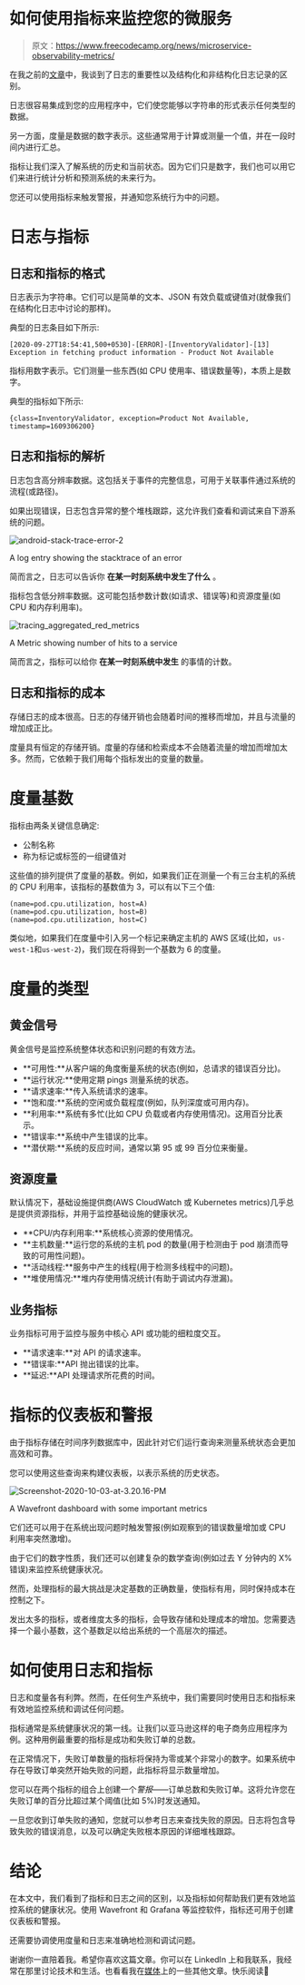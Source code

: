 # 如何使用指标来监控您的微服务

> 原文：<https://www.freecodecamp.org/news/microservice-observability-metrics/>

在我之前的[文章](https://www.freecodecamp.org/news/how-to-handle-logs-in-microservices/)中，我谈到了日志的重要性以及结构化和非结构化日志记录的区别。

日志很容易集成到您的应用程序中，它们使您能够以字符串的形式表示任何类型的数据。

另一方面，度量是数据的数字表示。这些通常用于计算或测量一个值，并在一段时间内进行汇总。

指标让我们深入了解系统的历史和当前状态。因为它们只是数字，我们也可以用它们来进行统计分析和预测系统的未来行为。

您还可以使用指标来触发警报，并通知您系统行为中的问题。

# 日志与指标

## 日志和指标的格式

日志表示为字符串。它们可以是简单的文本、JSON 有效负载或键值对(就像我们在结构化日志中讨论的那样)。

典型的日志条目如下所示:

```
[2020-09-27T18:54:41,500+0530]-[ERROR]-[InventoryValidator]-[13] Exception in fetching product information - Product Not Available
```

指标用数字表示。它们测量一些东西(如 CPU 使用率、错误数量等)，本质上是数字。

典型的指标如下所示:

```
{class=InventoryValidator, exception=Product Not Available, timestamp=1609306200}
```

## 日志和指标的解析

日志包含高分辨率数据。这包括关于事件的完整信息，可用于关联事件通过系统的流程(或路径)。

如果出现错误，日志包含异常的整个堆栈跟踪，这允许我们查看和调试来自下游系统的问题。

![android-stack-trace-error-2](img/ff002a49e52a76bd0ec22cca7655d6ed.png)

A log entry showing the stacktrace of an error

简而言之，日志可以告诉你 **在某一时刻系统中发生了什么** 。

指标包含低分辨率数据。这可能包括参数计数(如请求、错误等)和资源度量(如 CPU 和内存利用率)。

![tracing_aggregated_red_metrics](img/ee74a6cc91cc4781b58e5394609947d7.png)

A Metric showing number of hits to a service

简而言之，指标可以给你 **在某一时刻系统中发生** 的事情的计数。

## 日志和指标的成本

存储日志的成本很高。日志的存储开销也会随着时间的推移而增加，并且与流量的增加成正比。

度量具有恒定的存储开销。度量的存储和检索成本不会随着流量的增加而增加太多。然而，它依赖于我们用每个指标发出的变量的数量。

# 度量基数

指标由两条关键信息确定:

*   公制名称
*   称为标记或标签的一组键值对

这些值的排列提供了度量的基数。例如，如果我们正在测量一个有三台主机的系统的 CPU 利用率，该指标的基数值为 3，可以有以下三个值:

```
(name=pod.cpu.utilization, host=A)
(name=pod.cpu.utilization, host=B)
(name=pod.cpu.utilization, host=C)
```

类似地，如果我们在度量中引入另一个标记来确定主机的 AWS 区域(比如，`us-west-1`和`us-west-2`)，我们现在将得到一个基数为 6 的度量。

# 度量的类型

## 黄金信号

黄金信号是监控系统整体状态和识别问题的有效方法。

*   **可用性:**从客户端的角度衡量系统的状态(例如，总请求的错误百分比)。
*   **运行状况:**使用定期 pings 测量系统的状态。
*   **请求速率:**传入系统请求的速率。
*   **饱和度:**系统的空闲或负载程度(例如，队列深度或可用内存)。
*   **利用率:**系统有多忙(比如 CPU 负载或者内存使用情况)。这用百分比表示。
*   **错误率:**系统中产生错误的比率。
*   **潜伏期:**系统的反应时间，通常以第 95 或 99 百分位来衡量。

## 资源度量

默认情况下，基础设施提供商(AWS CloudWatch 或 Kubernetes metrics)几乎总是提供资源指标，并用于监控基础设施的健康状况。

*   **CPU/内存利用率:**系统核心资源的使用情况。
*   **主机数量:**运行您的系统的主机 pod 的数量(用于检测由于 pod 崩溃而导致的可用性问题)。
*   **活动线程:**服务中产生的线程(用于检测多线程中的问题)。
*   **堆使用情况:**堆内存使用情况统计(有助于调试内存泄漏)。

## 业务指标

业务指标可用于监控与服务中核心 API 或功能的细粒度交互。

*   **请求速率:**对 API 的请求速率。
*   **错误率:**API 抛出错误的比率。
*   **延迟:**API 处理请求所花费的时间。

# 指标的仪表板和警报

由于指标存储在时间序列数据库中，因此针对它们运行查询来测量系统状态会更加高效和可靠。

您可以使用这些查询来构建仪表板，以表示系统的历史状态。

![Screenshot-2020-10-03-at-3.20.16-PM](img/28e96db78ef2b2a0e57d4caa0ea779e8.png)

A Wavefront dashboard with some important metrics

它们还可以用于在系统出现问题时触发警报(例如观察到的错误数量增加或 CPU 利用率突然激增)。

由于它们的数字性质，我们还可以创建复杂的数学查询(例如过去 Y 分钟内的 X%错误)来监控系统健康状况。

然而，处理指标的最大挑战是决定基数的正确数量，使指标有用，同时保持成本在控制之下。

发出太多的指标，或者维度太多的指标，会导致存储和处理成本的增加。您需要选择一个最小基数，这个基数足以给出系统的一个高层次的描述。

# 如何使用日志和指标

日志和度量各有利弊。然而，在任何生产系统中，我们需要同时使用日志和指标来有效地监控系统和调试任何问题。

指标通常是系统健康状况的第一线。让我们以亚马逊这样的电子商务应用程序为例。这种用例最重要的指标是成功和失败订单的总数。

在正常情况下，失败订单数量的指标将保持为零或某个非常小的数字。如果系统中存在导致订单突然开始失败的问题，此指标将显示数量增加。

您可以在两个指标的组合上创建一个*警报*——订单总数和失败订单。这将允许您在失败订单的百分比超过某个阈值(比如 5%)时发送通知。

一旦您收到订单失败的通知，您就可以参考日志来查找失败的原因。日志将包含导致失败的错误消息，以及可以确定失败根本原因的详细堆栈跟踪。

# 结论

在本文中，我们看到了指标和日志之间的区别，以及指标如何帮助我们更有效地监控系统的健康状况。使用 Wavefront 和 Grafana 等监控软件，指标还可用于创建仪表板和警报。

还需要协调使用度量和日志来准确地检测和调试问题。

谢谢你一直陪着我。希望你喜欢这篇文章。你可以在 LinkedIn 上和我联系，我经常在那里讨论技术和生活。也看看我在[媒体](https://medium.com/@theawesomenayak)上的一些其他文章。快乐阅读🙂